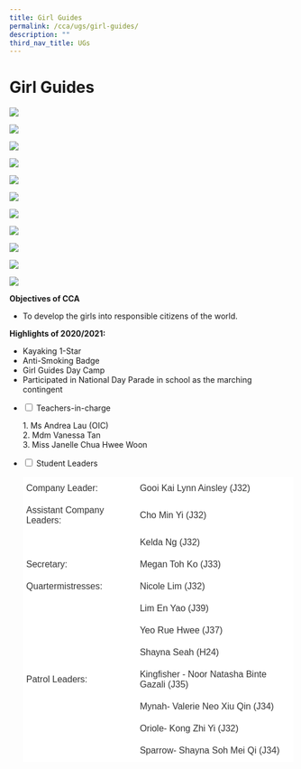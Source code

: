 ```yaml
---
title: Girl Guides
permalink: /cca/ugs/girl-guides/
description: ""
third_nav_title: UGs
---
```

# **Girl Guides**

![](/images/Enrolment-Games-2-1024x768.jpg)

![](/images/Enrolment-Games-3-1024x768.jpg)

![](/images/Enrolment-Games-4-1024x768.jpg)

![](/images/Grp-1-1024x768.jpg)

![](/images/NDP-2020-Contingent-1024x768.jpg)

![](/images/GG-Mag-7.jpeg)

![](/images/GG-Mag-8-1024x768.jpeg)

![](/images/GG-Mag-3-1024x768.jpeg)

![](/images/GG-Mag-4-1024x768.jpeg)

![](/images/GG-Mag-5-1024x768.jpeg)

![](/images/GG-Mag-6-1024x768.jpeg)

**Objectives of CCA**

*   To develop the girls into responsible citizens of the world.

**Highlights of 2020/2021:**

*   Kayaking 1-Star
*   Anti-Smoking Badge
*   Girl Guides Day Camp
*   Participated in National Day Parade in school as the marching contingent












<ul class="jekyllcodex_accordion">
  <li>
    <input type="checkbox" id="accordion1">
    <label for="accordion1">Teachers-in-charge</label>
    <div>
			<p>1. Ms Andrea Lau (OIC)<br>2. Mdm Vanessa Tan<br>3. Miss Janelle Chua Hwee Woon</p>
    </div>
	</li>
	  <li>
    <input type="checkbox" id="accordion2">
    <label for="accordion2">Student Leaders</label>
    <div>
			<p><table style="border-collapse:collapse;border-spacing:0" class="tg"><thead><tr><th style="background-color:#FFF;border-color:#ffffff;border-style:solid;border-width:1px;color:#333333;font-family:Arial, sans-serif;font-size:medium;font-weight:normal;overflow:hidden;padding:10px 5px;text-align:left;vertical-align:middle;word-break:normal">Company Leader:</th><th style="background-color:#FFF;border-color:#ffffff;border-style:solid;border-width:1px;color:#333333;font-family:Arial, sans-serif;font-size:medium;font-weight:normal;overflow:hidden;padding:10px 5px;text-align:left;vertical-align:middle;word-break:normal">Gooi Kai Lynn Ainsley (J32)</th></tr></thead><tbody><tr><td style="background-color:#FFF;border-color:#ffffff;border-style:solid;border-width:1px;color:#333333;font-family:Arial, sans-serif;font-size:medium;overflow:hidden;padding:10px 5px;text-align:left;vertical-align:middle;word-break:normal">Assistant Company Leaders:</td><td style="background-color:#FFF;border-color:#ffffff;border-style:solid;border-width:1px;color:#333333;font-family:Arial, sans-serif;font-size:medium;overflow:hidden;padding:10px 5px;text-align:left;vertical-align:middle;word-break:normal">Cho Min Yi (J32)</td></tr><tr><td style="background-color:#FFF;border-color:#ffffff;border-style:solid;border-width:1px;color:#333333;font-family:Arial, sans-serif;font-size:medium;overflow:hidden;padding:10px 5px;text-align:left;vertical-align:middle;word-break:normal"></td><td style="background-color:#FFF;border-color:#ffffff;border-style:solid;border-width:1px;color:#333333;font-family:Arial, sans-serif;font-size:medium;overflow:hidden;padding:10px 5px;text-align:left;vertical-align:middle;word-break:normal">Kelda Ng (J32)</td></tr><tr><td style="background-color:#FFF;border-color:#ffffff;border-style:solid;border-width:1px;color:#333333;font-family:Arial, sans-serif;font-size:medium;overflow:hidden;padding:10px 5px;text-align:left;vertical-align:middle;word-break:normal">Secretary:</td><td style="background-color:#FFF;border-color:#ffffff;border-style:solid;border-width:1px;color:#333333;font-family:Arial, sans-serif;font-size:medium;overflow:hidden;padding:10px 5px;text-align:left;vertical-align:middle;word-break:normal">Megan Toh Ko (J33)</td></tr><tr><td style="background-color:#FFF;border-color:#ffffff;border-style:solid;border-width:1px;color:#333333;font-family:Arial, sans-serif;font-size:medium;overflow:hidden;padding:10px 5px;text-align:left;vertical-align:middle;word-break:normal">Quartermistresses:</td><td style="background-color:#FFF;border-color:#ffffff;border-style:solid;border-width:1px;color:#333333;font-family:Arial, sans-serif;font-size:medium;overflow:hidden;padding:10px 5px;text-align:left;vertical-align:middle;word-break:normal">Nicole Lim (J32)</td></tr><tr><td style="background-color:#FFF;border-color:#ffffff;border-style:solid;border-width:1px;color:#333333;font-family:Arial, sans-serif;font-size:medium;overflow:hidden;padding:10px 5px;text-align:left;vertical-align:middle;word-break:normal"></td><td style="background-color:#FFF;border-color:#ffffff;border-style:solid;border-width:1px;color:#333333;font-family:Arial, sans-serif;font-size:medium;overflow:hidden;padding:10px 5px;text-align:left;vertical-align:middle;word-break:normal">Lim En Yao (J39)</td></tr><tr><td style="background-color:#FFF;border-color:#ffffff;border-style:solid;border-width:1px;color:#333333;font-family:Arial, sans-serif;font-size:medium;overflow:hidden;padding:10px 5px;text-align:left;vertical-align:middle;word-break:normal"></td><td style="background-color:#FFF;border-color:#ffffff;border-style:solid;border-width:1px;color:#333333;font-family:Arial, sans-serif;font-size:medium;overflow:hidden;padding:10px 5px;text-align:left;vertical-align:middle;word-break:normal">Yeo Rue Hwee (J37)</td></tr><tr><td style="background-color:#FFF;border-color:#ffffff;border-style:solid;border-width:1px;color:#333333;font-family:Arial, sans-serif;font-size:medium;overflow:hidden;padding:10px 5px;text-align:left;vertical-align:middle;word-break:normal"></td><td style="background-color:#FFF;border-color:#ffffff;border-style:solid;border-width:1px;color:#333333;font-family:Arial, sans-serif;font-size:medium;overflow:hidden;padding:10px 5px;text-align:left;vertical-align:middle;word-break:normal">Shayna Seah (H24)</td></tr><tr><td style="background-color:#FFF;border-color:#ffffff;border-style:solid;border-width:1px;color:#333333;font-family:Arial, sans-serif;font-size:medium;overflow:hidden;padding:10px 5px;text-align:left;vertical-align:middle;word-break:normal">Patrol Leaders:</td><td style="background-color:#FFF;border-color:#ffffff;border-style:solid;border-width:1px;color:#333333;font-family:Arial, sans-serif;font-size:medium;overflow:hidden;padding:10px 5px;text-align:left;vertical-align:middle;word-break:normal">Kingfisher - Noor Natasha Binte Gazali (J35)</td></tr><tr><td style="background-color:#FFF;border-color:#ffffff;border-style:solid;border-width:1px;color:#333333;font-family:Arial, sans-serif;font-size:medium;overflow:hidden;padding:10px 5px;text-align:left;vertical-align:middle;word-break:normal"></td><td style="background-color:#FFF;border-color:#ffffff;border-style:solid;border-width:1px;color:#333333;font-family:Arial, sans-serif;font-size:medium;overflow:hidden;padding:10px 5px;text-align:left;vertical-align:middle;word-break:normal">Mynah- Valerie Neo Xiu Qin (J34)</td></tr><tr><td style="background-color:#FFF;border-color:#ffffff;border-style:solid;border-width:1px;color:#333333;font-family:Arial, sans-serif;font-size:medium;overflow:hidden;padding:10px 5px;text-align:left;vertical-align:middle;word-break:normal"></td><td style="background-color:#FFF;border-color:#ffffff;border-style:solid;border-width:1px;color:#333333;font-family:Arial, sans-serif;font-size:medium;overflow:hidden;padding:10px 5px;text-align:left;vertical-align:middle;word-break:normal">Oriole- Kong Zhi Yi (J32)</td></tr><tr><td style="background-color:#FFF;border-color:#ffffff;border-style:solid;border-width:1px;color:#333333;font-family:Arial, sans-serif;font-size:medium;overflow:hidden;padding:10px 5px;text-align:left;vertical-align:middle;word-break:normal"></td><td style="background-color:#FFF;border-color:#ffffff;border-style:solid;border-width:1px;color:#333333;font-family:Arial, sans-serif;font-size:medium;overflow:hidden;padding:10px 5px;text-align:left;vertical-align:middle;word-break:normal">Sparrow- Shayna Soh Mei Qi (J34)</td></tr></tbody></table></p>
    </div>
	</li>
			</ul>